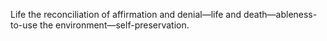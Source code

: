 Life the reconciliation of affirmation and denial—life and death—ableness-to-use the environment—self-preservation.
